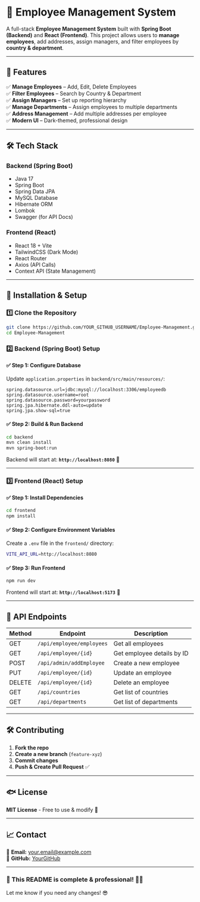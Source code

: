 # 🏢 Employee Management System

A full-stack **Employee Management System** built with **Spring Boot (Backend)** and **React (Frontend)**. This project allows users to **manage employees**, add addresses, assign managers, and filter employees by **country & department**.

---

## 🚀 Features

✅ **Manage Employees** – Add, Edit, Delete Employees  
✅ **Filter Employees** – Search by Country & Department  
✅ **Assign Managers** – Set up reporting hierarchy  
✅ **Manage Departments** – Assign employees to multiple departments  
✅ **Address Management** – Add multiple addresses per employee  
✅ **Modern UI** – Dark-themed, professional design  

---

## 🛠️ Tech Stack

### **Backend (Spring Boot)**
- Java 17
- Spring Boot
- Spring Data JPA
- MySQL Database
- Hibernate ORM
- Lombok
- Swagger (for API Docs)

### **Frontend (React)**
- React 18 + Vite
- TailwindCSS (Dark Mode)
- React Router
- Axios (API Calls)
- Context API (State Management)

---

## 💂️ Installation & Setup

### **1️⃣ Clone the Repository**
```sh
git clone https://github.com/YOUR_GITHUB_USERNAME/Employee-Management.git
cd Employee-Management
```

### **2️⃣ Backend (Spring Boot) Setup**
#### ✅ **Step 1: Configure Database**
Update `application.properties` in `backend/src/main/resources/`:
```properties
spring.datasource.url=jdbc:mysql://localhost:3306/employeedb
spring.datasource.username=root
spring.datasource.password=yourpassword
spring.jpa.hibernate.ddl-auto=update
spring.jpa.show-sql=true
```

#### ✅ **Step 2: Build & Run Backend**
```sh
cd backend
mvn clean install
mvn spring-boot:run
```
Backend will start at: **`http://localhost:8080`** 🎡  

---

### **3️⃣ Frontend (React) Setup**
#### ✅ **Step 1: Install Dependencies**
```sh
cd frontend
npm install
```

#### ✅ **Step 2: Configure Environment Variables**
Create a `.env` file in the `frontend/` directory:
```sh
VITE_API_URL=http://localhost:8080
```

#### ✅ **Step 3: Run Frontend**
```sh
npm run dev
```
Frontend will start at: **`http://localhost:5173`** 🎡  

---

## 🔧 API Endpoints

| Method | Endpoint                     | Description                     |
|--------|------------------------------|---------------------------------|
| GET    | `/api/employee/employees`    | Get all employees              |
| GET    | `/api/employee/{id}`         | Get employee details by ID     |
| POST   | `/api/admin/addEmployee`     | Create a new employee          |
| PUT    | `/api/employee/{id}`         | Update an employee             |
| DELETE | `/api/employee/{id}`         | Delete an employee             |
| GET    | `/api/countries`             | Get list of countries          |
| GET    | `/api/departments`           | Get list of departments        |

---

## 🛠️ Contributing

1. **Fork the repo**
2. **Create a new branch** (`feature-xyz`)
3. **Commit changes**
4. **Push & Create Pull Request** ✅  

---

## 🐟 License

**MIT License** - Free to use & modify 🚀  

---

## 📈 Contact

📧 **Email:** your.email@example.com  
🔗 **GitHub:** [YourGitHub](https://github.com/YOUR_GITHUB_USERNAME)  

---

### 🎉 This README is complete & professional! 🚀🔥  
Let me know if you need any changes! 😎

